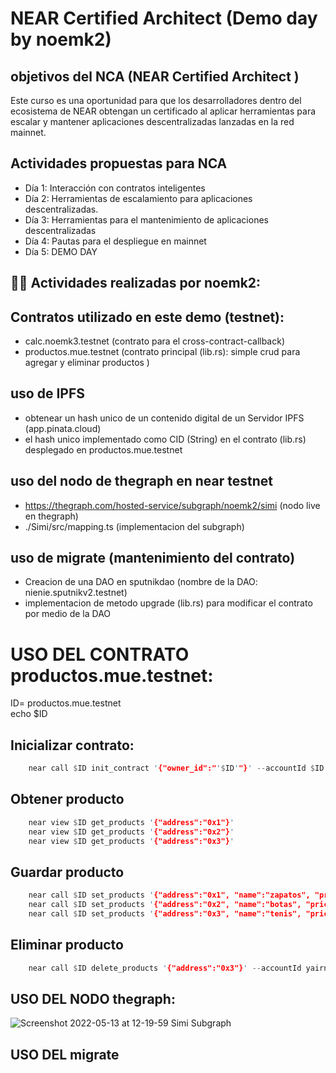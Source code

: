 # NEAR Certified Architect (Demo day by noemk2)


## objetivos del NCA (NEAR Certified Architect )
Este curso es una oportunidad para que los desarrolladores dentro del ecosistema de NEAR obtengan un certificado al aplicar herramientas para escalar y mantener aplicaciones descentralizadas lanzadas en la red mainnet.

## Actividades propuestas para NCA
- Día 1: Interacción con contratos inteligentes
- Día 2: Herramientas de escalamiento para aplicaciones descentralizadas.
- Día 3: Herramientas para el mantenimiento de aplicaciones descentralizadas
- Día 4: Pautas para el despliegue en mainnet
- Día 5: DEMO DAY


## 👨‍💻  Actividades realizadas por noemk2:

## Contratos utilizado en este demo (testnet):
- calc.noemk3.testnet (contrato para el cross-contract-callback)
- productos.mue.testnet (contrato principal (lib.rs): simple crud para agregar y eliminar productos )

## uso de IPFS
- obtenear un hash unico de un contenido digital de un Servidor IPFS (app.pinata.cloud)
- el hash unico implementado como CID (String) en el contrato (lib.rs) desplegado en productos.mue.testnet

## uso del nodo de thegraph en near testnet
- https://thegraph.com/hosted-service/subgraph/noemk2/simi (nodo live en thegraph)
- ./Simi/src/mapping.ts (implementacion del subgraph) 


## uso de migrate (mantenimiento del contrato)
- Creacion de una DAO en sputnikdao (nombre de la DAO: nienie.sputnikv2.testnet)
- implementacion de metodo upgrade (lib.rs) para modificar el contrato por medio de la DAO


# USO DEL CONTRATO productos.mue.testnet:

ID= productos.mue.testnet
<br>
echo $ID

## Inicializar contrato:
```rust
	near call $ID init_contract '{"owner_id":"'$ID'"}' --accountId $ID
```

## Obtener producto
```rust
    near view $ID get_products '{"address":"0x1"}'
    near view $ID get_products '{"address":"0x2"}'
    near view $ID get_products '{"address":"0x3"}'
```

## Guardar producto

```rust
    near call $ID set_products '{"address":"0x1", "name":"zapatos", "price": 250, "stock":5, "cid": ""}' --accountId yairnava.testnet
    near call $ID set_products '{"address":"0x2", "name":"botas", "price": 450, "stock":10, "cid": ""}' --accountId yairnava.testnet
    near call $ID set_products '{"address":"0x3", "name":"tenis", "price": 300, "stock":7, "cid": ""}' --accountId yairnava.testnet
```

## Eliminar producto

```rust
    near call $ID delete_products '{"address":"0x3"}' --accountId yairnava.testnet
```


## USO DEL NODO thegraph:

![Screenshot 2022-05-13 at 12-19-59 Simi Subgraph](https://user-images.githubusercontent.com/37389982/168335902-3319c71d-90cb-4b23-9e57-bd54caa40253.png)



## USO DEL migrate



